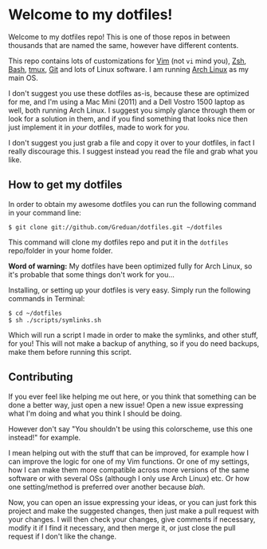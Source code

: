 # Welcome to my dotfiles!

Welcome to my dotfiles repo! This is one of those repos in between thousands that are named the same, however have different contents.

This repo contains lots of customizations for [Vim][1] (not `vi` mind you), [Zsh][2], [Bash][3], [tmux][4], [Git][5] and lots of Linux software. I am running [Arch Linux][6] as my main OS.

I don't suggest you use these dotfiles as-is, because these are optimized for me, and I'm using a Mac Mini (2011) and a Dell Vostro 1500 laptop as well, both running Arch Linux. I suggest you simply glance through them or look for a solution in them, and if you find something that looks nice then just implement it in *your* dotfiles, made to work for *you*.

I don't suggest you just grab a  file and copy it over to your dotfiles, in fact I really discourage this. I suggest instead you read the file and grab what you like.

## How to get my dotfiles

In order to obtain my awesome dotfiles you can run the following command in your command line:

    $ git clone git://github.com/Greduan/dotfiles.git ~/dotfiles

This command will clone my dotfiles repo and put it in the `dotfiles` repo/folder in your home folder.

**Word of warning:** My dotfiles have been optimized fully for Arch Linux, so it's probable that some things don't work for you...

Installing, or setting up your dotfiles is very easy. Simply run the following commands in Terminal:

    $ cd ~/dotfiles
    $ sh ./scripts/symlinks.sh

Which will run a script I made in order to make the symlinks, and other stuff, for you! This will not make a backup of anything, so if you do need backups, make them before running this script.

## Contributing

If you ever feel like helping me out here, or you think that something can be done a better way, just open a new issue! Open a new issue expressing what I'm doing and what you think I should be doing.

However don't say "You shouldn't be using this colorscheme, use this one instead!" for example.

I mean helping out with the stuff that can be improved, for example how I can improve the logic for one of my Vim functions. Or one of my settings, how I can make them more compatible across more versions of the same software or with several OSs (although I only use Arch Linux) etc. Or how one setting/method is preferred over another because *blah*.

Now, you can open an issue expressing your ideas, or you can just fork this project and make the suggested changes, then just make a pull request with your changes. I will then check your changes, give comments if necessary, modify it if I find it necessary, and then merge it, or just close the pull request if I don't like the change.


  [1]: http://www.vim.org/
  [2]: http://es.wikipedia.org/wiki/Zsh
  [3]: http://es.wikipedia.org/wiki/Bash
  [4]: http://tmux.sourceforge.net/
  [5]: http://git-scm.com/
  [6]: https://www.archlinux.org/
